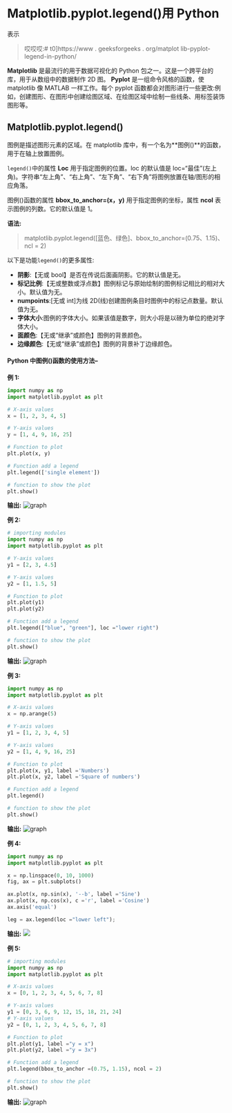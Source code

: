 # Matplotlib.pyplot.legend()用 Python

表示

> 哎哎哎:# t0]https://www . geeksforgeeks . org/matplot lib-pyplot-legend-in-python/

**Matplotlib** 是最流行的用于数据可视化的 Python 包之一。这是一个跨平台的库，用于从数组中的数据制作 2D 图。 **Pyplot** 是一组命令风格的函数，使 matplotlib 像 MATLAB 一样工作。每个 pyplot 函数都会对图形进行一些更改:例如，创建图形、在图形中创建绘图区域、在绘图区域中绘制一些线条、用标签装饰图形等。

## Matplotlib.pyplot.legend()

图例是描述图形元素的区域。在 matplotlib 库中，有一个名为**图例()**的函数，用于在轴上放置图例。

`legend()`中的属性 **Loc** 用于指定图例的位置。loc 的默认值是 loc=“最佳”(左上角)。字符串“左上角”、“右上角”、“左下角”、“右下角”将图例放置在轴/图形的相应角落。

图例()函数的属性 **bbox_to_anchor=(x，y)** 用于指定图例的坐标，属性 **ncol** 表示图例的列数。它的默认值是 1。

**语法:**

> matplotlib.pyplot.legend([蓝色、绿色]、bbox_to_anchor=(0.75、1.15)、ncl = 2)

以下是功能`legend()`的更多属性:

*   **阴影**:【无或 bool】是否在传说后面画阴影。它的默认值是无。
*   **标记比例**:【无或整数或浮点数】图例标记与原始绘制的图例标记相比的相对大小。默认值为无。
*   **numpoints**:[无或 int]为线 2D(线)创建图例条目时图例中的标记点数量。默认值为无。
*   **字体大小**:图例的字体大小。如果该值是数字，则大小将是以磅为单位的绝对字体大小。
*   **面颜色**:【无或“继承”或颜色】图例的背景颜色。
*   **边缘颜色**:【无或“继承”或颜色】图例的背景补丁边缘颜色。

#### Python 中图例()函数的使用方法–

**例 1:**

```py
import numpy as np
import matplotlib.pyplot as plt

# X-axis values
x = [1, 2, 3, 4, 5]

# Y-axis values 
y = [1, 4, 9, 16, 25]

# Function to plot  
plt.plot(x, y)

# Function add a legend  
plt.legend(['single element'])

# function to show the plot
plt.show()
```

**输出:**
![graph](img/5f4a2e4c8a6b333052632df7d8a3fb4b.png)

**例 2:**

```py
# importing modules
import numpy as np
import matplotlib.pyplot as plt

# Y-axis values
y1 = [2, 3, 4.5]

# Y-axis values 
y2 = [1, 1.5, 5]

# Function to plot  
plt.plot(y1)
plt.plot(y2)

# Function add a legend  
plt.legend(["blue", "green"], loc ="lower right")

# function to show the plot
plt.show()
```

**输出:**
![graph](img/63c307f0465f86eae7da7de5f5b18126.png)

**例 3:**

```py
import numpy as np
import matplotlib.pyplot as plt

# X-axis values
x = np.arange(5)

# Y-axis values
y1 = [1, 2, 3, 4, 5]

# Y-axis values 
y2 = [1, 4, 9, 16, 25]

# Function to plot  
plt.plot(x, y1, label ='Numbers')
plt.plot(x, y2, label ='Square of numbers')

# Function add a legend  
plt.legend()

# function to show the plot
plt.show()
```

**输出:**
![graph](img/6d876bf0d23cfff58569b30bb7b98ab5.png)

**例 4:**

```py
import numpy as np
import matplotlib.pyplot as plt

x = np.linspace(0, 10, 1000)
fig, ax = plt.subplots()

ax.plot(x, np.sin(x), '--b', label ='Sine')
ax.plot(x, np.cos(x), c ='r', label ='Cosine')
ax.axis('equal')

leg = ax.legend(loc ="lower left");
```

**输出:**
![](img/f4389efb410436a85e80c5b9309c1b4f.png)

**例 5:**

```py
# importing modules
import numpy as np
import matplotlib.pyplot as plt

# X-axis values
x = [0, 1, 2, 3, 4, 5, 6, 7, 8]

# Y-axis values
y1 = [0, 3, 6, 9, 12, 15, 18, 21, 24]
# Y-axis values 
y2 = [0, 1, 2, 3, 4, 5, 6, 7, 8]

# Function to plot  
plt.plot(y1, label ="y = x")
plt.plot(y2, label ="y = 3x")

# Function add a legend  
plt.legend(bbox_to_anchor =(0.75, 1.15), ncol = 2)

# function to show the plot
plt.show()
```

**输出:**
![graph](img/4b8839e68d6a57a6c5c8fbc779d92c10.png)
